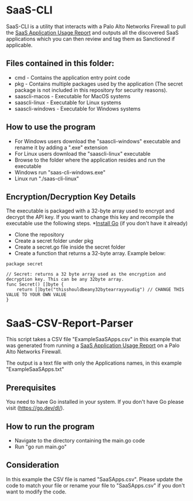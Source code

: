 # SaaS-CLI
SaaS-CLI is a utility that interacts with a Palo Alto Networks Firewall to pull the [SaaS Application Usage Report](https://docs.paloaltonetworks.com/pan-os/10-1/pan-os-admin/monitoring/view-and-manage-reports/view-reports.html#id12e5da3d-d44f-4c9e-9d97-8704151ed103) and outputs all the discovered SaaS applications which you can then review and tag them as Sanctioned if applicable.

## Files contained in this folder:
* cmd - Contains the application entry point code
* pkg - Contains multiple packages used by the application (The secret package is not included in this repository for security reasons).
* saascli-macos - Executable for MacOS systems
* saascli-linux - Executable for Linux systems
* saascli-windows - Executable for Windows systems

## How to use the program
* For Windows users download the "saascli-windows" executable and rename it by adding a ".exe" extension
* For Linux users download the "saascli-linux" executable
* Browse to the folder where the application resides and run the executable
* Windows run "saas-cli-windows.exe"
* Linux run "./saas-cli-linux"

## Encryption/Decryption Key Details
The executable is packaged with a 32-byte array used to encrypt and decrypt the API key. If you want to change this key and recompile the executable use the following steps.
*[Install Go](https://go.dev/doc/install) (if you don't have it already)
* Clone the repository
* Create a secret folder under pkg
* Create a secret.go file inside the secret folder
* Create a function that returns a 32-byte array. Example below:
```
package secret

// Secret: returns a 32 byte array used as the encryption and decryption key. This can be any 32byte array.
func Secret() []byte {
	return []byte("thisshouldbeany32bytearrayyoudig") // CHANGE THIS VALUE TO YOUR OWN VALUE
}
```


# SaaS-CSV-Report-Parser
This script takes a CSV file "ExampleSaaSApps.csv" in this example that was generated from running a [SaaS Application Usage Report](https://docs.paloaltonetworks.com/pan-os/10-1/pan-os-admin/monitoring/view-and-manage-reports/view-reports.html#id12e5da3d-d44f-4c9e-9d97-8704151ed103) on a Palo Alto Networks Firewall.

The output is a text file with only the Applications names, in this example "ExampleSaaSApps.txt"

## Prerequisites
You need to have Go installed in your system. If you don't have Go please visit (https://go.dev/dl/).

## How to run the program
* Navigate to the directory containing the main.go code
* Run "go run main.go"


## Consideration
In this example the CSV file is named "SaaSApps.csv". Please update the code to match your file or rename your file to "SaaSApps.csv" if you don't want to modify the code.